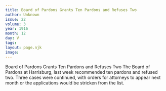 ```yaml
---
title: Board of Pardons Grants Ten Pardons and Refuses Two
author: Unknown
issue: 22
volume: 3
year: 1916
month: 12
day: V
tags:
layout: page.njk
image:
---
```

Board of Pardons Grants Ten Pardons and Refuses Two       The Board of Pardons at Harrisburg, last week recommended ten pardons and refused two.       Three cases were continued, with orders for attorneys to appear next month or the applications would be stricken from the list. 
